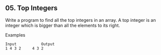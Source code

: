 ## 05. Top Integers 

Write a program to find all the top integers in an array. A top integer is an integer which is bigger than all the elements to its right. 

Examples

```
Input	        Output
1 4 3 2   	4 3 2
```
